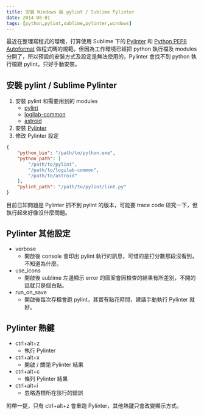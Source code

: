 ```yaml
---
title: 安裝 Windows 版 pylint / Sublime Pylinter
date: 2014-08-01
tags: [python,pylint,sublime,pylinter,windows]
---
```


最近在整理寫程式的環境，打算使用 Sublime 下的 [Pylinter](https://sublime.wbond.net/packages/Pylinter) 和 [Python PEP8 Autoformat](https://sublime.wbond.net/packages/Python%20PEP8%20Autoformat) 做程式碼的規範。但因為工作環境已經把 python 執行檔及 modules 分開了，所以預設的安裝方式及設定是無法使用的，Pylinter 會找不到 python 執行檔跟 pylint，只好手動安裝。

## 安裝 pylint / Sublime Pylinter

1. 安裝 pylint 和需要用到的 modules
   - [pylint](https://pypi.python.org/pypi/pylint)
   - [logilab-common](https://pypi.python.org/pypi/logilab-common)
   - [astroid](https://pypi.python.org/pypi/astroid)
2. 安裝 [Pylinter](https://sublime.wbond.net/packages/Pylinter)
3. 修改 Pylinter 設定

```json
{
    "python_bin": "/path/to/python.exe",
    "python_path": [
        "/path/to/pylint",
        "/path/to/logilab-common",
        "/path/to/astroid"
    ],
    "pylint_path": "/path/to/pylint/lint.py"
}
```

目前已知問題是 Pylinter 抓不到 pylint 的版本，可能要 trace code 研究一下，但執行起來好像沒什麼問題。

## Pylinter 其他設定

- verbose
  - 開啟後 console 會印出 pylint 執行的訊息，可惜的是打分數那段沒看到，不知道為什麼。
- use_icons
  - 開啟後 sublime 左邊顯示 error 的圖案會因檢查的結果有所差別，不開的話就只是個白點。
- run_on_save
  - 開啟後每次存檔會跑 pylint，其實有點花時間，建議手動執行 Pylinter 就好。

## Pylinter 熱鍵

- ctrl+alt+z
  - 執行 Pylinter
- ctrl+alt+x
  - 開啟 / 關閉 Pylinter 結果
- ctrl+alt+c
  - 條列 Pylinter 結果
- ctrl+alt+i
  - 忽略游標所在該行的錯誤

附帶一提，只有 ctrl+alt+z 會重跑 Pylinter，其他熱鍵只會改變顯示方式。
